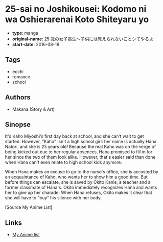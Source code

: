 # 25-sai no Joshikousei: Kodomo ni wa Oshierarenai Koto Shiteyaru yo

-   **type**: manga
-   **original-name**: 25 歳の女子高生～子供には教えられないことシてやるよ
-   **start-date**: 2016-08-18

## Tags

-   ecchi
-   romance
-   school

## Authors

-   Makana (Story & Art)

## Sinopse

It's Kaho Miyoshi's first day back at school, and she can't wait to get started. However, "Kaho" isn't a high school girl: her name is actually Hana Natori, and she is 25 years old! Because the real Kaho was on the verge of being kicked out due to her regular absences, Hana promised to fill in for her since the two of them look alike. However, that's easier said than done when Hana can't even relate to high school kids anymore.

When Hana makes an excuse to go to the nurse's office, she is accosted by an acquaintance of Kaho, who wants her to show him a good time. But before things can escalate, she is saved by Okito Kanie, a teacher and a former classmate of Hana's. Okito immediately recognizes Hana and wants her to give up her charade. When Hana refuses, Okito makes it clear that she will have to "buy" his silence with her body.

[Source My Anime List]

## Links

-   [My Anime list](https://myanimelist.net/manga/110952/25-sai_no_Joshikousei__Kodomo_ni_wa_Oshierarenai_Koto_Shiteyaru_yo)
